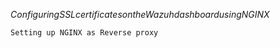 $Configuring SSL certificates on the Wazuh dashboard using NGINX$

`Setting up NGINX as Reverse proxy`
